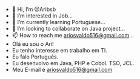 - 👋 Hi, I’m @Aribsb
- 👀 I’m interested in Job...
- 🌱 I’m currently learning Portuguese...
- 💞️ I’m looking to collaborate on Java project...
- 📫 How to reach me ariosvaldo516@gmail.com...
- Olá eu sou o Ari!
- Eu tenho interesse em trabalho em TI.
- Eu falo Português.
- Eu desenvolvo em Java, PHP e Cobol. TSO, JCL.
- Meu E-mail é ariosvaldo516@gmail.com

<!---
Aribsb/Aribsb is a ✨ special ✨ repository because its `README.md` (this file) appears on your GitHub profile.
You can click the Preview link to take a look at your changes.
--->
